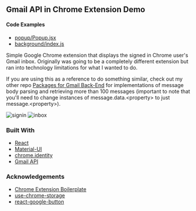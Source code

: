 ## Gmail API in Chrome Extension Demo

#### Code Examples
-   [popup/Popup.jsx](https://github.com/anatelli10/gmail-api-chrome-extension/blob/main/src/pages/popup/Popup.jsx)
-   [background/index.js](https://github.com/anatelli10/gmail-api-chrome-extension/blob/main/src/pages/background/index.js)

Simple Google Chrome extension that displays the signed in Chrome user's Gmail inbox. Originally was going to be a completely different extension but ran into technology limitations for what I wanted to do. 

If you are using this as a reference to do something similar, check out my other repo [Packages for Gmail Back-End](https://github.com/anatelli10/packages-for-gmail-back-end/blob/a82fea7978be26dd21e697dfa0bcafa10ddf90e9/accounts/account.service.js#L108) for implementations of message body parsing and retrieving more than 100 messages (important to note that you'll need to change instances of message.data.\<property\> to just message.\<property\>).

![signin](https://user-images.githubusercontent.com/70483566/129666373-ad95851c-aff1-4c65-87e7-e83320b2c3ef.png)
![inbox](https://user-images.githubusercontent.com/70483566/129666376-3b24cdb2-c40f-43d5-82b0-c7942d034782.png)
 
### Built With

-   [React](https://reactjs.org/)
-   [Material-UI](https://material-ui.com/)
-   [chrome.identity](https://developer.chrome.com/docs/extensions/reference/identity/)
-   [Gmail API](https://developers.google.com/gmail/api)

<!-- ACKNOWLEDGEMENTS -->

### Acknowledgements

-   [Chrome Extension Boilerplate](https://github.com/lxieyang/chrome-extension-boilerplate-react)
-   [use-chrome-storage](https://github.com/onikienko/use-chrome-storage)
-   [react-google-button](https://github.com/prescottprue/react-google-button)
